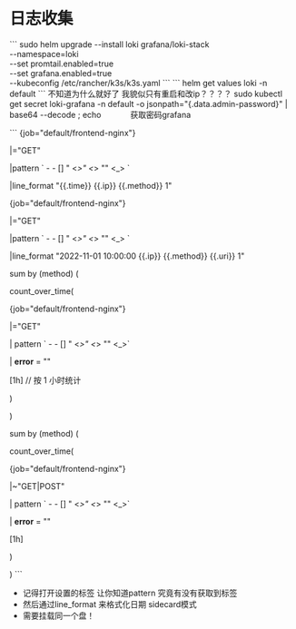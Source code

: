 # 日志收集

\`\`\`
sudo helm upgrade --install loki grafana/loki-stack \
  --namespace=loki \
  --set promtail.enabled=true \
  --set grafana.enabled=true \
  --kubeconfig /etc/rancher/k3s/k3s.yaml
\`\`\`
\`\`\`
helm get values loki -n default
\`\`\`
不知道为什么就好了 我貌似只有重启和改ip？？？？
 sudo kubectl get secret loki-grafana -n default -o jsonpath="{.data.admin-password}" | base64 --decode ; echo             获取密码grafana
 
\`\`\`
{job="default/frontend-nginx"}

|="GET"

|pattern \`<ip> - - [<time>] "<method> <uri> <_>" <status> <size> <_> "<agent>" <_> \`

|line_format "{{.time}} {{.ip}} {{.method}} 1"


{job="default/frontend-nginx"}

|="GET"

|pattern \`<ip> - - [<time>] "<method> <uri> <_>" <status> <size> <_> "<agent>" <_> \`

|line_format "2022-11-01 10:00:00 {{.ip}} {{.method}} {{.uri}} 1"


sum by (method) (

count_over_time(

{job="default/frontend-nginx"}

|="GET"

| pattern \`<ip> - - [<time>] "<method> <uri> <_>" <status> <size> <_> "<agent>" <_>\`

| __error__ = ""

[1h] // 按 1 小时统计

)

)



sum by (method) (

count_over_time(

{job="default/frontend-nginx"}

|~"GET|POST"

| pattern \`<ip> - - [<time>] "<method> <uri> <_>" <status> <size> <_> "<agent>" <_>\`

| __error__ = ""

[1h]

)

)
\`\`\`
- 记得打开设置的标签 让你知道pattern 究竟有没有获取到标签
- 然后通过line_format 来格式化日期
sidecard模式
- 需要挂载同一个盘！